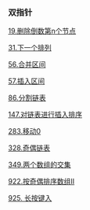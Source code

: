 ### 双指针

<a href="all_note/19. 删除倒数第n个节点.md">19.删除倒数第n个节点</a> 

<a href="all_note/31.下一个排列">31.下一个排列</a> 

<a href="all_note/56.合并区间.md">56.合并区间</a> 

<a href="all_note/57.插入区间.md">57.插入区间</a>

<a href="all_note/86.分割链表.md">86.分割链表</a> 

<a href="all_note/147.对链表进行插入排序.md">147.对链表进行插入排序</a> 

<a href="all_note/283.移动0.md">283.移动0</a>

<a href="all_note/328. 奇偶链表.md">328.奇偶链表</a>

<a href="all_note/349.两个数组的交集.md">349.两个数组的交集</a>

<a href="all_note/922.按奇偶排序数组II.md">922.按奇偶排序数组II</a>

<a href="all_note/925. 长按键入.md">925. 长按键入</a>

